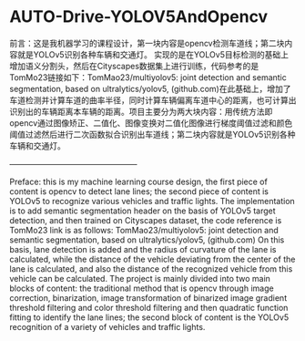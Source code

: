 # AUTO-Drive-YOLOV5AndOpencv
前言：这是我机器学习的课程设计，第一块内容是opencv检测车道线；第二块内容就是YOLOv5识别各种车辆和交通灯。 
实现的是在YOLOv5目标检测的基础上增加语义分割头，然后在Cityscapes数据集上进行训练，代码参考的是TomMo23链接如下：TomMao23/multiyolov5: joint detection and semantic segmentation, based on ultralytics/yolov5, (github.com)在此基础上，增加了车道检测并计算车道的曲率半径，同时计算车辆偏离车道中心的距离，也可计算出识别出的车辆距离本车辆的距离。项目主要分为两大块内容：用传统方法即opencv通过图像矫正、二值化、图像变换对二值化图像进行梯度阈值过滤和颜色阈值过滤然后进行二次函数拟合识别出车道线；第二块内容就是YOLOv5识别各种车辆和交通灯。

————————————————

Preface: this is my machine learning course design, the first piece of content is opencv to detect lane lines; the second piece of content is YOLOv5 to recognize various vehicles and traffic lights. 
The implementation is to add semantic segmentation header on the basis of YOLOv5 target detection, and then trained on Cityscapes dataset, the code reference is TomMo23 link is as follows: TomMao23/multiyolov5: joint detection and semantic segmentation, based on ultralytics/yolov5, (github.com) On this basis, lane detection is added and the radius of curvature of the lane is calculated, while the distance of the vehicle deviating from the center of the lane is calculated, and also the distance of the recognized vehicle from this vehicle can be calculated. The project is mainly divided into two main blocks of content: the traditional method that is opencv through image correction, binarization, image transformation of binarized image gradient threshold filtering and color threshold filtering and then quadratic function fitting to identify the lane lines; the second block of content is the YOLOv5 recognition of a variety of vehicles and traffic lights.
